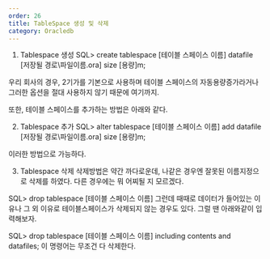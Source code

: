 ```yaml
---
order: 26
title: TableSpace 생성 및 삭제
category: Oracledb
---
```


1. Tablespace 생성
SQL> create tablespace [테이블 스페이스 이름] datafile [저장될 경로\파일이름.ora] size [용량]m;

우리 회사의 경우, 2기가를 기본으로 사용하며 테이블 스페이스의 자동용량증가라거나 그러한 옵션을 절대 사용하지 않기 때문에 여기까지.

또한, 테이블 스페이스를 추가하는 방법은 아래와 같다.

2. Tablespace 추가
SQL> alter tablespace [테이블 스페이스 이름] add datafile [저장될 경로\파일이름.ora] size [용량]m;

이러한 방법으로 가능하다.

3. Tablespace 삭제
삭제방법은 약간 까다로운데, 나같은 경우엔 잘못된 이름지정으로 삭제를 하였다. 다른 경우에는 뭐 어찌될 지 모르겠다.

SQL> drop tablespace [테이블 스페이스 이름]
그런데 때때로 데이터가 들어있는 이유나 그 외 이유로 테이블스페이스가 삭제되지 않는 경우도 있다.
그럴 땐 아래와같이 입력해보자.

SQL> drop tablespace [테이블 스페이스 이름] including contents and datafiles;
이 명령어는 무조건 다 삭제한다.
